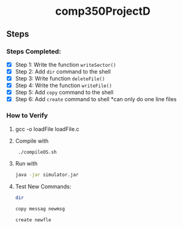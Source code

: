 <h1 align="center">comp350ProjectD</h1>

## Steps

### Steps Completed:

- [x] Step 1: Write the function `writeSector()`
- [x] Step 2: Add `dir` command to the shell
- [x] Step 3: Write function `deleteFile()`
- [x] Step 4: Write the function `writeFile()`
- [x] Step 5: Add `copy` command to the shell
- [x] Step 6: Add `create` command to shell *can only do one line files

### How to Verify
1. gcc -o loadFile loadFile.c

2. Compile with
   ```bash
    ./compileOS.sh
    ```
3. Run with
     ```bash
    java -jar simulator.jar
    ```
4. Test New Commands:
   ```bash
   dir
   ```
   ```bash
   copy messag newmsg
   ```
   ```bash
   create newfle
   ```
